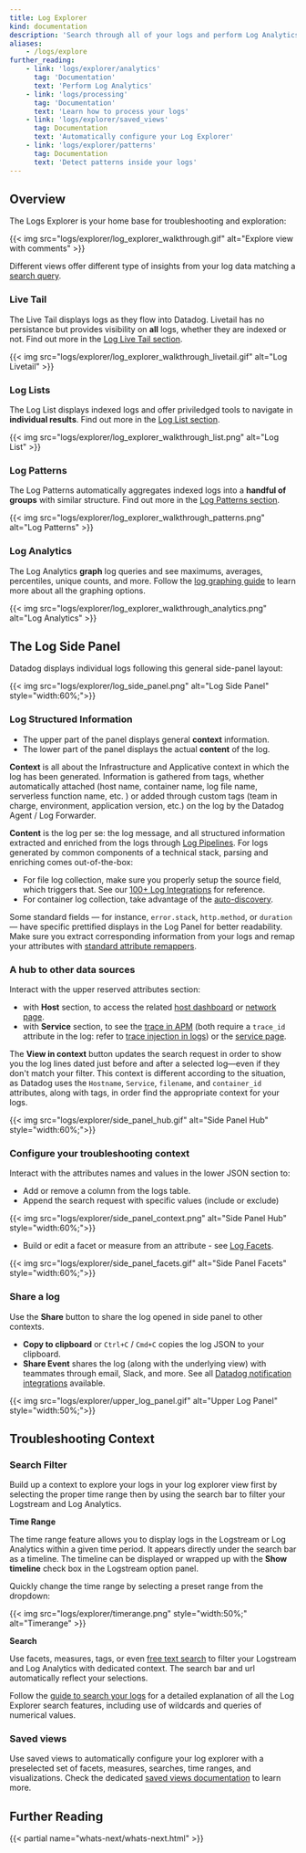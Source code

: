 ```yaml
---
title: Log Explorer
kind: documentation
description: 'Search through all of your logs and perform Log Analytics'
aliases:
    - /logs/explore
further_reading:
    - link: 'logs/explorer/analytics'
      tag: 'Documentation'
      text: 'Perform Log Analytics'
    - link: 'logs/processing'
      tag: 'Documentation'
      text: 'Learn how to process your logs'
    - link: 'logs/explorer/saved_views'
      tag: Documentation
      text: 'Automatically configure your Log Explorer'
    - link: 'logs/explorer/patterns'
      tag: Documentation
      text: 'Detect patterns inside your logs'
---
```


## Overview

The Logs Explorer is your home base for troubleshooting and exploration:

{{< img src="logs/explorer/log_explorer_walkthrough.gif" alt="Explore view with comments"  >}}

Different views offer different type of insights from your log data matching a [search query][1].

### Live Tail

The Live Tail displays logs as they flow into Datadog. Livetail has no persistance but provides visibility on **all** logs, whether they are indexed or not. Find out more in the [Log Live Tail section][17].

{{< img src="logs/explorer/log_explorer_walkthrough_livetail.gif" alt="Log Livetail"  >}}


### Log Lists

The Log List displays indexed logs and offer priviledged tools to navigate in **individual results**. Find out more in the [Log List section][16].

{{< img src="logs/explorer/log_explorer_walkthrough_list.png" alt="Log List"  >}}

### Log Patterns

The Log Patterns automatically aggregates indexed logs into a **handful of groups** with similar structure. Find out more in the [Log Patterns section][3].

{{< img src="logs/explorer/log_explorer_walkthrough_patterns.png" alt="Log Patterns"  >}}


### Log Analytics

The Log Analytics **graph** log queries and see maximums, averages, percentiles, unique counts, and more. Follow the [log graphing guide][5] to learn more about all the graphing options.

{{< img src="logs/explorer/log_explorer_walkthrough_analytics.png" alt="Log Analytics"  >}}


## The Log Side Panel

Datadog displays individual logs following this general side-panel layout:

{{< img src="logs/explorer/log_side_panel.png" alt="Log Side Panel"  style="width:60%;">}}

### Log Structured Information

* The upper part of the panel displays general **context** information.
* The lower part of the panel displays the actual **content** of the log.

**Context** is all about the Infrastructure and Applicative context in which the log has been generated. Information is gathered from tags, whether automatically attached (host name, container name, log file name, serverless function name, etc. ) or added through custom tags (team in charge, environment, application version, etc.) on the log by the Datadog Agent / Log Forwarder. 

**Content** is the log per se: the log message, and all structured information extracted and enriched from the logs through [Log Pipelines][9]. For logs generated by common components of a technical stack, parsing and enriching comes out-of-the-box: 

* For file log collection, make sure you properly setup the source field, which triggers that. See our [100+ Log Integrations][8] for reference.
* For container log collection, take advantage of the [auto-discovery][10].

Some standard  fields — for instance, `error.stack`, `http.method`, or `duration` — have specific prettified displays in the Log Panel for better readability. Make sure you extract corresponding information from your logs and remap your attributes with [standard attribute remappers][6].


### A hub to other data sources 

Interact with the upper reserved attributes section:

- with **Host** section, to access the related [host dashboard][11] or [network page][12].
- with **Service** section, to see the [trace in APM][14] (both require a `trace_id` attribute in the log: refer to [trace injection in logs][7]) or the [service page][13].

The **View in context** button updates the search request in order to show you the log lines dated just before and after a selected log—even if they don't match your filter. This context is different according to the situation, as Datadog uses the `Hostname`, `Service`, `filename`, and `container_id` attributes, along with tags, in order find the appropriate context for your logs.

{{< img src="logs/explorer/side_panel_hub.gif" alt="Side Panel Hub"  style="width:60%;">}}

### Configure your troubleshooting context

Interact with the attributes names and values in the lower JSON section to:

- Add or remove a column from the logs table.
- Append the search request with specific values (include or exclude)

{{< img src="logs/explorer/side_panel_context.png" alt="Side Panel Hub"  style="width:60%;">}}

- Build or edit a facet or measure from an attribute - see [Log Facets][15].

{{< img src="logs/explorer/side_panel_facets.gif" alt="Side Panel Facets"  style="width:60%;">}}


### Share a log

Use the **Share** button to share the log opened in side panel to other contexts.

- **Copy to clipboard** or `Ctrl+C` / `Cmd+C` copies the log JSON to your clipboard.
- **Share Event** shares the log (along with the underlying view) with teammates through email, Slack, and more. See all [Datadog notification integrations][4] available.

{{< img src="logs/explorer/upper_log_panel.gif" alt="Upper Log Panel"  style="width:50%;">}}


## Troubleshooting Context

### Search Filter 

Build up a context to explore your logs in your log explorer view first by selecting the proper time range then by using the search bar to filter your Logstream and Log Analytics.

**Time Range**

The time range feature allows you to display logs in the Logstream or Log Analytics within a given time period.
It appears directly under the search bar as a timeline. The timeline can be displayed or wrapped up with the **Show timeline** check box in the Logstream option panel.

Quickly change the time range by selecting a preset range from the dropdown:

{{< img src="logs/explorer/timerange.png" style="width:50%;" alt="Timerange"  >}}

**Search**

Use facets, measures, tags, or even [free text search][1] to filter your Logstream and Log Analytics with dedicated context. The search bar and url automatically reflect your selections.

Follow the [guide to search your logs][1] for a detailed explanation of all the Log Explorer search features, including use of wildcards and queries of numerical values.

### Saved views

Use saved views to automatically configure your log explorer with a preselected set of facets, measures, searches, time ranges, and visualizations. Check the dedicated [saved views documentation][2] to learn more.



## Further Reading

{{< partial name="whats-next/whats-next.html" >}}

[1]: /logs/search-syntax
[2]: /logs/explorer/saved_views
[3]: /logs/explorer/patterns
[4]: /logs/processing
[5]: /logs/explorer/analytics

[6]: /logs/processing/attributes_naming_convention
[7]: /tracing/connect_logs_and_traces

[8]: /integrations/#cat-log-collection
[9]: /logs/processing/pipelines/
[10]: /agent/autodiscovery/integrations/?tab=kubernetes
[11]: /dashboards/#preset-lists
[12]: /network_performance_monitoring/network_page
[13]: /tracing/visualization/service/#overview
[14]: /tracing/app_analytics/search/#displaying-a-full-trace
[15]: /logs/explorer/facets/#overview
[16]: /logs/explorer/list
[17]: /logs/explorer/live_tail/
